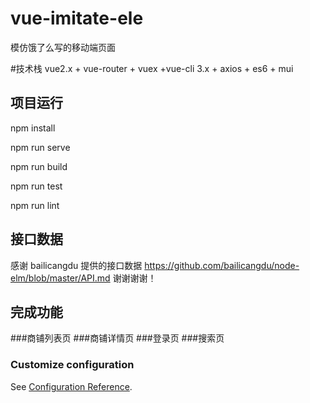 # vue-imitate-ele
模仿饿了么写的移动端页面

#技术栈
vue2.x + vue-router + vuex +vue-cli 3.x + axios + es6 + mui 

## 项目运行

npm install

npm run serve

npm run build

npm run test

npm run lint

## 接口数据

感谢 bailicangdu 提供的接口数据  https://github.com/bailicangdu/node-elm/blob/master/API.md 谢谢谢谢！

## 完成功能
###商铺列表页
###商铺详情页
###登录页
###搜索页
### Customize configuration
See [Configuration Reference](https://cli.vuejs.org/config/).
